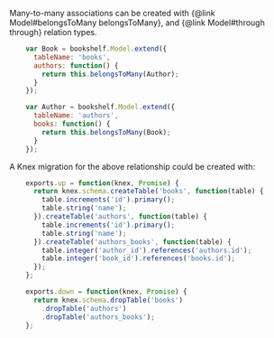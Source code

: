 Many-to-many associations can be created with {@link Model#belongsToMany belongsToMany}, and {@link Model#through through} relation types.

```js
    var Book = bookshelf.Model.extend({
      tableName: 'books',
      authors: function() {
        return this.belongsToMany(Author);
      }
    });

    var Author = bookshelf.Model.extend({
      tableName: 'authors',
      books: function() {
        return this.belongsToMany(Book);
      }
    });
```
A Knex migration for the above relationship could be created with:

```js
    exports.up = function(knex, Promise) {
      return knex.schema.createTable('books', function(table) {
        table.increments('id').primary();
        table.string('name');
      }).createTable('authors', function(table) {
        table.increments('id').primary();
        table.string('name');
      }).createTable('authors_books', function(table) {
        table.integer('author_id').references('authors.id');
        table.integer('book_id').references('books.id');
      });
    };

    exports.down = function(knex, Promise) {
      return knex.schema.dropTable('books')
        .dropTable('authors')
        .dropTable('authors_books');
    };
```
